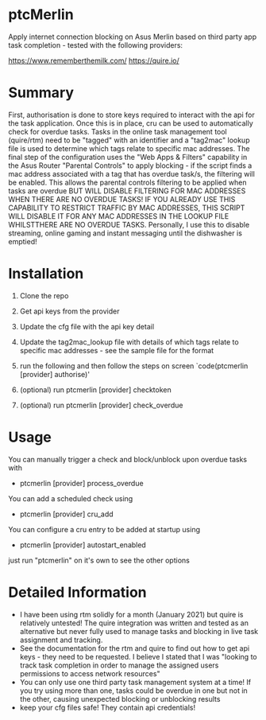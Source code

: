 # ptcMerlin
Apply internet connection blocking on Asus Merlin based on third party app task completion - tested with the following providers:

https://www.rememberthemilk.com/
https://quire.io/

# Summary
First, authorisation is done to store keys required to interact with the api for the task application. Once this is in place, cru can be used to automatically check for overdue tasks.
Tasks in the online task management tool (quire/rtm) need to be "tagged" with an identifier and a "tag2mac" lookup file is used to determine which tags relate to specific mac addresses.
The final step of the configuration uses the "Web Apps & Filters" capability in the Asus Router "Parental Controls" to apply blocking - if the script finds a mac address associated with a tag that has overdue task/s, the filtering will be enabled. This allows the parental controls filtering to be applied when tasks are overdue BUT WILL DISABLE FILTERING FOR MAC ADDRESSES WHEN THERE ARE NO OVERDUE TASKS! IF YOU ALREADY USE THIS CAPABILITY TO RESTRICT TRAFFIC BY MAC ADDRESSES, THIS SCRIPT WILL DISABLE IT FOR ANY MAC ADDRESSES IN THE LOOKUP FILE WHILSTTHERE ARE NO OVERDUE TASKS.
Personally, I use this to disable streaming, online gaming and instant messaging until the dishwasher is emptied!

# Installation
1. Clone the repo
2. Get api keys from the provider
3. Update the cfg file with the api key detail
4. Update the tag2mac_lookup file with details of which tags relate to specific mac addresses - see the sample file for the format
3. run the following and then follow the steps on screen
`code(ptcmerlin [provider] authorise)'

4. (optional) run ptcmerlin [provider] checktoken
5. (optional) run ptcmerlin [provider] check_overdue

# Usage
You can manually trigger a check and block/unblock upon overdue tasks with
* ptcmerlin [provider] process_overdue

You can add a scheduled check using
* ptcmerlin [provider] cru_add

You can configure a cru entry to be added at startup using
* ptcmerlin [provider] autostart_enabled

just run "ptcmerlin" on it's own to see the other options

# Detailed Information
* I have been using rtm solidly for a month (January 2021) but quire is relatively untested! The quire integration was written and tested as an alternative but never fully used to manage tasks and blocking in live task assignment and tracking.
* See the documentation for the rtm and quire to find out how to get api keys - they need to be requested. I believe I stated that I was "looking to track task completion in order to manage the assigned users permissions to access network resources"
* You can only use one third party task management system at a time! If you try using more than one, tasks could be overdue in one but not in the other, causing unexpected blocking or unblocking results
* keep your cfg files safe! They contain api credentials! 
